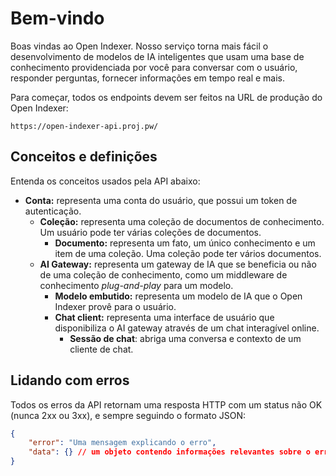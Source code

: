 # Bem-vindo

Boas vindas ao Open Indexer. Nosso serviço torna mais fácil o desenvolvimento de modelos de IA inteligentes que usam uma base de conhecimento providenciada por você para conversar com o usuário, responder perguntas, fornecer informações em tempo real e mais.

Para começar, todos os endpoints devem ser feitos na URL de produção do Open Indexer:

```text
https://open-indexer-api.proj.pw/
```

## Conceitos e definições

Entenda os conceitos usados pela API abaixo:

- **Conta:** representa uma conta do usuário, que possui um token de autenticação.
    - **Coleção:** representa uma coleção de documentos de conhecimento. Um usuário pode ter várias coleções de documentos.
        - **Documento:** representa um fato, um único conhecimento e um item de uma coleção. Uma coleção pode ter vários documentos.
    - **AI Gateway:** representa um gateway de IA que se beneficia ou não de uma coleção de conhecimento, como um middleware de conhecimento *plug-and-play* para um modelo.
        - **Modelo embutido:** representa um modelo de IA que o Open Indexer provê para o usuário.
        - **Chat client:** representa uma interface de usuário que disponibiliza o AI gateway através de um chat interagível online.
            - **Sessão de chat**: abriga uma conversa e contexto de um cliente de chat.

## Lidando com erros

Todos os erros da API retornam uma resposta HTTP com um status não OK (nunca 2xx ou 3xx), e sempre seguindo o formato JSON:

```json
{
    "error": "Uma mensagem explicando o erro",
    "data": {} // um objeto contendo informações relevantes sobre o erro. Na maioria das vezes é nulo
}
```